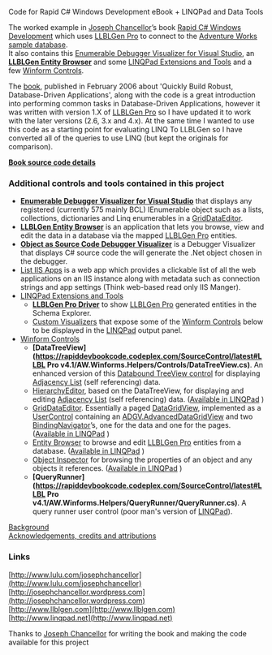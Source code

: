 Code for Rapid C# Windows Development eBook + LINQPad and Data Tools

The worked example in [Joseph Chancellor](http://www.lulu.com/josephchancellor)’s book [Rapid C# Windows Development](http://www.lulu.com/product/paperback/rapid-c%23-windows-development-visual-studio-2005-sql-server-2005-and-llblgen-pro/408111) which uses [LLBLGen Pro](http://www.llblgen.com) to connect to the [Adventure Works sample database](http://msftdbprodsamples.codeplex.com/).  
It also contains this [Enumerable Debugger Visualizer for Visual Studio](../../wiki/EnumerableDebugVisualizer), an [**LLBLGen Entity Browser**](../../wiki/LLBLGen%20Entity%20Browser) and some [LINQPad Extensions and Tools](../../wiki/LINQPad) and a few [Winform Controls](../../wiki/Controls).

The [book](http://www.lulu.com/product/paperback/rapid-c%23-windows-development-visual-studio-2005-sql-server-2005-and-llblgen-pro/408111), published in February 2006 about 'Quickly Build Robust, Database-Driven Applications', along with the code is a great introduction into performing common tasks in Database-Driven Applications, however it was written with version 1.X of [LLBLGen Pro](http://www.llblgen.com) so I have updated it to work with the later versions (2.6, 3.x and 4.x). At the same time I wanted to use this code as a starting point for evaluating LINQ To LLBLGen so I have converted all of the queries to use LINQ (but kept the originals for comparison).  

**[Book source code details](BookSourceCode)**

### Additional controls and tools contained in this project

*   [**Enumerable Debugger Visualizer for Visual Studio**](../../wiki/EnumerableDebugVisualizer) that displays any registered (currently 575 mainly BCL) IEnumerable object such as a lists, collections, dictionaries and Linq enumerables in a [GridDataEditor](../../wiki/GridDataEditor).
*   [**LLBLGen Entity Browser**](../../wiki/LLBLGen%20Entity%20Browser) is an application that lets you browse, view and edit the data in a database via the mapped [LLBLGen Pro](http://www.llblgen.com/) entities.
*   [**Object as Source Code Debugger Visualizer**](../../wiki/ObjectAsSourceCodeDebuggerVisualizer) is a Debugger Visualizer that displays C# source code the will generate the .Net object chosen in the debugger.
*   [List IIS Apps](../../wiki/ListIISApps) is a web app which provides a clickable list of all the web applications on an IIS instance along with metadata such as connection strings and app settings (Think web-based read only IIS Manger).
*   [LINQPad Extensions and Tools](LINQPad)
    *   **[LLBLGen Pro Driver](../../wiki/LLBL4linqpad)** to show [LLBLGen Pro](http://www.llblgen.com) generated entities in the Schema Explorer.
    *   [Custom Visualizers](../../wiki/LINQPadCustomVisualizer) that expose some of the [Winform Controls](../../wiki/Controls) below to be displayed in the [LINQPad](http://www.linqpad.net) output panel.
*   [Winform Controls](../../wiki/Controls)
    *   **[DataTreeView](https://rapiddevbookcode.codeplex.com/SourceControl/latest#LLBL Pro v4.1/AW.Winforms.Helpers/Controls/DataTreeView.cs)**. An enhanced version of this [Databound TreeView control](http://www.codeproject.com/KB/tree/bindablehierarchicaltree.aspx) for displaying [Adjacency List](http://articles.sitepoint.com/article/hierarchical-data-database) (self referencing) data.
    *   [HierarchyEditor](../../wiki/LINQPadHierarchyEditor), based on the DataTreeView, for displaying and editing [Adjacency List](http://articles.sitepoint.com/article/hierarchical-data-database) (self referencing) data. ([Available in LINQPad](../../wiki/LINQPadCustomVisualizer) )
    *   [GridDataEditor](../../wiki/GridDataEditor). Essentially a paged [DataGridView](http://msdn.microsoft.com/en-us/library/system.windows.forms.datagridview.aspx), implemented as a [UserControl](http://msdn.microsoft.com/en-us/library/system.windows.forms.usercontrol.aspx) containing an [ADGV.AdvancedDataGridView](https://adgv.codeplex.com/) and two [BindingNavigator](http://msdn.microsoft.com/en-us/library/b9y7cz6d.aspx)’s, one for the data and one for the pages. ([Available in LINQPad](../../wiki/LINQPadCustomVisualizer) )
    *   [Entity Browser](../../wiki/EntityDataBrowser) to browse and edit [LLBLGen Pro](http://www.llblgen.com) entities from a database. ([Available in LINQPad](../../wiki/LINQPadCustomVisualizer) )
    *   [Object Inspector](../../wiki/ObjectInspector) for browsing the properties of an object and any objects it references. ([Available in LINQPad](../../wiki/LINQPadCustomVisualizer) )
    *   **[QueryRunner](https://rapiddevbookcode.codeplex.com/SourceControl/latest#LLBL Pro v4.1/AW.Winforms.Helpers/QueryRunner/QueryRunner.cs)**. A query runner user control (poor man's version of [LINQPad](http://www.linqpad.net)).

[Background](../../wiki/Notes)  
[Acknowledgements, credits and attributions](../../wiki/Attributions)

### Links

[http://www.lulu.com/josephchancellor](http://www.lulu.com/josephchancellor)  
[http://josephchancellor.wordpress.com](http://josephchancellor.wordpress.com)  
[http://www.llblgen.com](http://www.llblgen.com)  
[http://www.linqpad.net](http://www.linqpad.net)  

Thanks to [Joseph Chancellor](http://www.lulu.com/josephchancellor) for writing the book and making the code available for this project
